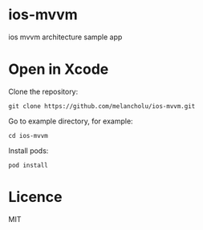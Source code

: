 # ios-mvvm
ios mvvm architecture sample app

# Open in Xcode
Clone the repository:
```
git clone https://github.com/melancholu/ios-mvvm.git
```
Go to example directory, for example:
```
cd ios-mvvm
```
Install pods:
```
pod install
```
# Licence
MIT
